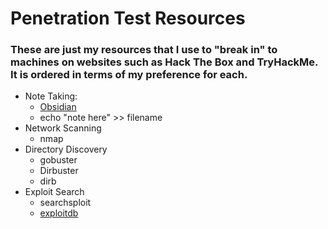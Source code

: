 # Penetration Test Resources

### These are just my resources that I use to "break in" to machines on websites such as Hack The Box and TryHackMe. It is ordered in terms of my preference for each.

* Note Taking:
  * [Obsidian](https://obsidian.md/)
  * echo "note here" &gt;&gt; filename
* Network Scanning
  * nmap
* Directory Discovery
  * gobuster
  * Dirbuster
  * dirb
* Exploit Search
  * searchsploit
  * [exploitdb](https://www.exploit-db.com/)

